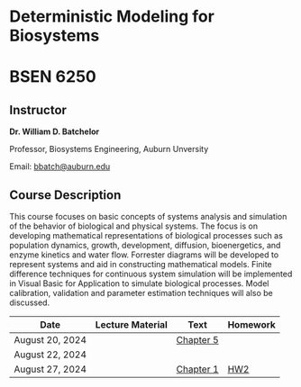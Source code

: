 # Deterministic Modeling for Biosystems
# BSEN 6250

## Instructor

**Dr. William D. Batchelor**

Professor, Biosystems Engineering, Auburn Unversity

Email: bbatch@auburn.edu

 

## Course Description

This course focuses on basic concepts of systems analysis and simulation of the behavior of biological and physical systems. The focus is on developing mathematical representations of biological processes such as population dynamics, growth, development, diffusion, bioenergetics, and enzyme kinetics and water flow. Forrester diagrams will be developed to represent systems and aid in constructing mathematical models. Finite difference techniques for continuous system simulation will be implemented in Visual Basic for Application to simulate biological processes. Model calibration, validation and parameter estimation techniques will also be discussed.


| Date          | Lecture Material | Text       | Homework   |
|---------------|------------------|------------|------------|
|August 20, 2024|                   |[Chapter 5](https://github.com/mohtasimhadi/deterministic_modeling_for_biosystems/blob/main/Textbooks/Keen%20%26%20Spain%20Chapter%205.pdf)|            |
|August 22, 2024|               |            |            |
|August 27, 2024|               |[Chapter 1](https://github.com/mohtasimhadi/deterministic_modeling_for_biosystems/blob/main/Textbooks/Keen%20%26%20Spain%20Chapter%201.pdf)|[HW2](https://github.com/mohtasimhadi/deterministic_modeling_for_biosystems/tree/main/Homeworks/HW2)            |
